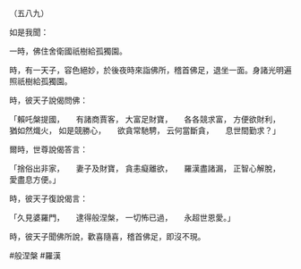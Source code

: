 （五八九）

如是我聞：

一時，佛住舍衛國祇樹給孤獨園。

時，有一天子，容色絕妙，於後夜時來詣佛所，稽首佛足，退坐一面。身諸光明遍照祇樹給孤獨園。

時，彼天子說偈問佛：

「賴吒槃提國，　　有諸商賈客，
大富足財寶，　　各各競求富，
方便欲財利，　　猶如然熾火，
如是競勝心，　　欲貪常馳騁，
云何當斷貪，　　息世間勤求？」

爾時，世尊說偈答言：

「捨俗出非家，　　妻子及財寶，
貪恚癡離欲，　　羅漢盡諸漏，
正智心解脫，　　愛盡息方便。」

時，彼天子復說偈言：

「久見婆羅門，　　逮得般涅槃，
一切怖已過，　　永超世恩愛。」

時，彼天子聞佛所說，歡喜隨喜，稽首佛足，即沒不現。




#般涅槃
#羅漢
